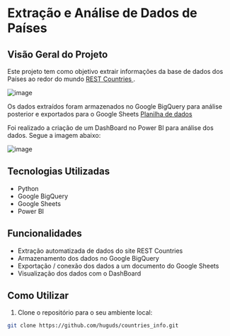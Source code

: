 # Extração e Análise de Dados de Países

## Visão Geral do Projeto

Este projeto tem como objetivo extrair informações da base de dados dos Países ao redor do mundo [REST Countries ](https://restcountries.com/).

![image](https://github.com/huguds/countries_info/assets/79457377/e4b54ed7-489c-4f92-8a87-218e03f3782d)

Os dados extraídos foram armazenados no Google BigQuery para análise posterior e exportados para o Google Sheets [Planilha de dados](https://docs.google.com/spreadsheets/d/e/2PACX-1vTnj2AA8cncJgcZ7b5DUtqrLeUHJ7hywOKTcZ9AggsBCTyU9511SjYRefM4QrLE-EGRH7XCvtxfZVk4/pubhtml?gid=1047864439&single=true)

Foi realizado a criação de um DashBoard no Power BI para análise dos dados. Segue a imagem abaixo:

![image](https://github.com/huguds/countries_info/assets/79457377/cb386bfe-2ea6-40d7-a2ee-246088468107)

## Tecnologias Utilizadas

- Python
- Google BigQuery
- Google Sheets
- Power BI

## Funcionalidades

- Extração automatizada de dados do site REST Countries
- Armazenamento dos dados no Google BigQuery
- Exportação / conexão dos dados a um documento do Google Sheets
- Visualização dos dados com o DashBoard

## Como Utilizar

1. Clone o repositório para o seu ambiente local:

```bash
git clone https://github.com/huguds/countries_info.git
